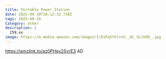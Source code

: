 ```yaml
---
title: Portable Power Station
date: 2025-09-10T10:12:32.738Z
tags: 2025-09-10
Category: other
description: |
  259.xx
image: https://m.media-amazon.com/images/I/81Fq5thlrnS._AC_SL1500_.jpg
---
```

https://amzlink.to/az0PHex2SyrE3
AD